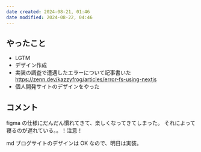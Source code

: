 ```yaml
---
date created: 2024-08-21, 01:46
date modified: 2024-08-22, 04:46
---
```


## やったこと

- LGTM
- デザイン作成
- 実装の調査で遭遇したエラーについて記事書いた
  https://zenn.dev/kazzyfrog/articles/error-fs-using-nextjs
- 個人開発サイトのデザインをやった

## コメント

figma の仕様にだんだん慣れてきて、楽しくなってきてしまった。
それによって寝るのが遅れている。。！注意！

md ブログサイトのデザインは OK なので、明日は実装。
